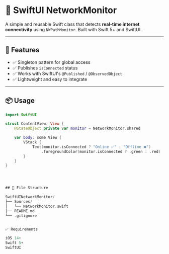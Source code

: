 # 📡 SwiftUI NetworkMonitor

A simple and reusable Swift class that detects **real-time internet connectivity** using `NWPathMonitor`. Built with Swift 5+ and SwiftUI.

---

## 🔌 Features

- ✅ Singleton pattern for global access  
- ✅ Publishes `isConnected` status  
- ✅ Works with SwiftUI's `@Published` / `@ObservedObject`  
- ✅ Lightweight and easy to integrate

---

## 📦 Usage

```swift
import SwiftUI

struct ContentView: View {
    @StateObject private var monitor = NetworkMonitor.shared

    var body: some View {
        VStack {
            Text(monitor.isConnected ? "Online ✅" : "Offline ❌")
                .foregroundColor(monitor.isConnected ? .green : .red)
        }
    }
}




## 📁 File Structure

SwiftUINetworkMonitor/
├── Sources/
│   └── NetworkMonitor.swift
├── README.md
└── .gitignore


✅ Requirements

iOS 14+
Swift 5+
SwiftUI
